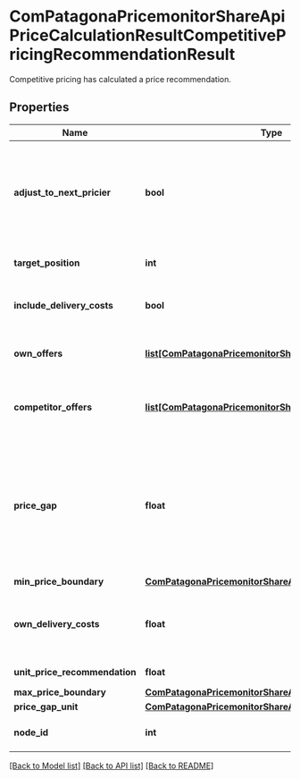 # ComPatagonaPricemonitorShareApiPriceCalculationResultCompetitivePricingRecommendationResult

Competitive pricing has calculated a price recommendation.
## Properties
Name | Type | Description | Notes
------------ | ------------- | ------------- | -------------
**adjust_to_next_pricier** | **bool** | When a target position can&#39;t be reached due to the price boundary, the target position gets realigned to the next reachable one (within the price boundary) by this setting. | 
**target_position** | **int** | The target position which has been considered. | 
**include_delivery_costs** | **bool** | Determines if the delivery costs should be included in the price calculation. | 
**own_offers** | [**list[ComPatagonaPricemonitorShareApiApiOffer]**](ComPatagonaPricemonitorShareApiApiOffer.md) | The own offers which have been considered for the price calculation. | 
**competitor_offers** | [**list[ComPatagonaPricemonitorShareApiApiOffer]**](ComPatagonaPricemonitorShareApiApiOffer.md) | The offers of the competitors which have been considered for the price calculation. | 
**price_gap** | **float** | The price gap which has been considered.&lt;br&gt; - A positive value means to underbid the target position.&lt;br&gt; - A zero value means to match the target position.&lt;br&gt; - A negative value means to overbid the target position. | 
**min_price_boundary** | [**ComPatagonaPricemonitorShareApiPriceBoundaryDetails**](ComPatagonaPricemonitorShareApiPriceBoundaryDetails.md) |  | 
**own_delivery_costs** | **float** | The own delivery costs which have been considered. Only relevant if &#39;includeDeliveryCosts&#39; is set to true. | [optional] 
**unit_price_recommendation** | **float** | The calculated price recommendation. | 
**max_price_boundary** | [**ComPatagonaPricemonitorShareApiPriceBoundaryDetails**](ComPatagonaPricemonitorShareApiPriceBoundaryDetails.md) |  | 
**price_gap_unit** | [**ComPatagonaPricemonitorShareApiPriceGapUnit**](ComPatagonaPricemonitorShareApiPriceGapUnit.md) |  | 
**node_id** | **int** | The ID of the node which calculated the price. | 

[[Back to Model list]](../README.md#documentation-for-models) [[Back to API list]](../README.md#documentation-for-api-endpoints) [[Back to README]](../README.md)


